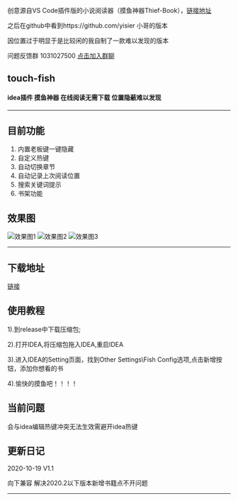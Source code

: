 创意源自VS Code插件版的小说阅读器（摸鱼神器Thief-Book），[链接地址](https://github.com/cteams/Thief-Book "链接地址")

之后在github中看到https://github.com/yisier 小哥的版本

因位置过于明显于是比较闲的我自制了一款难以发现的版本

问题反馈群 1031027500 [点击加入群聊](https://jq.qq.com/?_wv=1027&k=coBQ4wnT "qq群链接")
## touch-fish
#### idea插件 摸鱼神器 在线阅读无需下载 位置隐蔽难以发现

------------

## 目前功能
1. 内置老板键一键隐藏
1. 自定义热键
1. 自动切换章节
1. 自动记录上次阅读位置
1. 搜索关键词提示
1. 书架功能

## 效果图
![效果图1](https://s1.ax1x.com/2020/10/12/028OQP.png "1")
![效果图2](https://s1.ax1x.com/2020/10/12/028jL8.png "2")
![效果图3](https://s1.ax1x.com/2020/10/12/028qzt.png "3")

------------

## 下载地址
[链接](https://github.com/41369ly/touch-fish/releases/download/1.1/fish-1.1-SNAPSHOT.zip "链接")

## 使用教程
1).到release中下载压缩包;

2).打开IDEA,将压缩包拖入IDEA,重启IDEA

3).进入IDEA的Setting页面，找到Other Settings\Fish Config选项,点击新增按钮，添加你想看的书

4).愉快的摸鱼吧！！！！

## 当前问题
会与idea编辑热键冲突无法生效需避开idea热键

## 更新日记
2020-10-19 V1.1

   向下兼容 解决2020.2以下版本新增书籍点不开问题

 ---------

